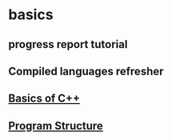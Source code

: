# basics

## progress report tutorial

## Compiled languages refresher

## [Basics of C++](https://cplusplus.com/doc/tutorial/)

## [Program Structure](https://cplusplus.com/doc/tutorial/)

